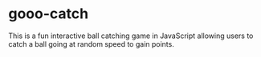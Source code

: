 # gooo-catch
This is a fun interactive ball catching game in JavaScript allowing users to catch a ball going at random speed to gain points.
